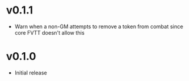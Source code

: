 # v0.1.1
* Warn when a non-GM attempts to remove a token from combat since core FVTT doesn't allow this

# v0.1.0
* Initial release